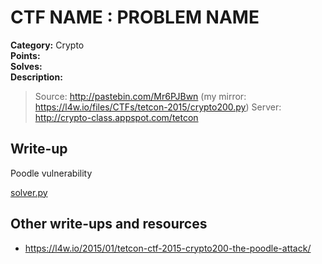 # CTF NAME : PROBLEM NAME

**Category:** Crypto  
**Points:**  
**Solves:**  
**Description:**  

>Source: http://pastebin.com/Mr6PJBwn (my mirror: https://l4w.io/files/CTFs/tetcon-2015/crypto200.py)
>Server: http://crypto-class.appspot.com/tetcon

## Write-up

Poodle vulnerability

[solver.py](solver.py)

## Other write-ups and resources

* <https://l4w.io/2015/01/tetcon-ctf-2015-crypto200-the-poodle-attack/>
